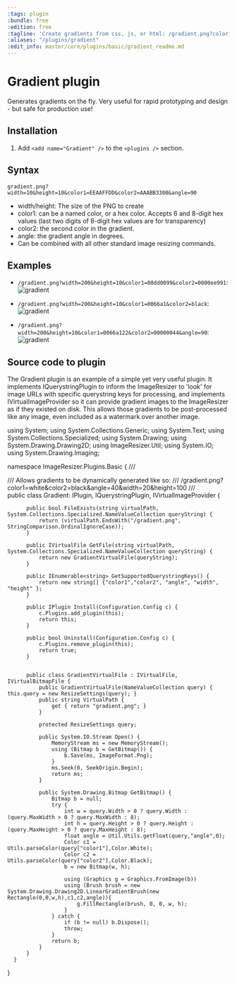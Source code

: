 ```yaml
---
:tags: plugin
:bundle: free
:edition: free
:tagline: 'Create gradients from css, js, or html: /gradient.png?color1=FFFFFFAA&color2=BBBBBB99&width=10&width=10&rotate=90.'
:aliases: "/plugins/gradient"
:edit_info: master/core/plugins/basic/gradient_readme.md
---
```


# Gradient plugin

Generates gradients on the fly. Very useful for rapid prototyping and design - but safe for production use!

## Installation

1. Add `<add name="Gradient" />` to the `<plugins />` section.

## Syntax

`gradient.png?width=10&height=10&color1=EEAAFFDD&color2=AAABB3300&angle=90`

* width/height: The size of the PNG to create
* color1: can be a named color, or a hex color. Accepts 6 and 8-digit hex values (last two digits of 8-digit hex values are for transparency)
* color2: the second color in the gradient.
* angle: the gradient angle in degrees.
* Can be combined with all other standard image resizing commands.


## Examples


* `/gradient.png?width=200&height=10&color1=00dd0099&color2=0000ee991`: ![gradient](http://img.imageresizing.net/gradient.png;width=200;height=10;color1=00dd0099;color2=0000ee99)

* `/gradient.png?width=200&height=10&color1=0066a1&color2=black`: ![gradient](http://img.imageresizing.net/gradient.png;width=200;height=10;color1=0066a1;color2=black)

* `/gradient.png?width=200&height=10&color1=0066a122&color2=00000044&angle=90`: ![gradient](http://img.imageresizing.net/gradient.png;width=100;height=10;color1=0066a122;color2=00000044;angle=10)


## Source code to plugin

The Gradient plugin is an example of a simple yet very useful plugin. It implements IQuerystringPlugin to inform the ImageResizer to 'look' for image URLs with specific querystring keys for processing, and implements IVirtualImageProvider so it can provide gradient images to the ImageResizer as if they existed on disk. This allows those gradients to be post-processed like any image, even included as a watermark over another image. 

  using System;
  using System.Collections.Generic;
  using System.Text;
  using System.Collections.Specialized;
  using System.Drawing;
  using System.Drawing.Drawing2D;
  using ImageResizer.Util;
  using System.IO;
  using System.Drawing.Imaging;

  namespace ImageResizer.Plugins.Basic {
      /// <summary>
      /// Allows gradients to be dynamically generated like so:
    /// /gradient.png?color1=white&amp;color2=black&amp;angle=40&amp;width=20&amp;height=100
      /// </summary>
      public class Gradient: IPlugin, IQuerystringPlugin, IVirtualImageProvider {
        
          public bool FileExists(string virtualPath, System.Collections.Specialized.NameValueCollection queryString) {
              return (virtualPath.EndsWith("/gradient.png", StringComparison.OrdinalIgnoreCase));
          }

          public IVirtualFile GetFile(string virtualPath, System.Collections.Specialized.NameValueCollection queryString) {
              return new GradientVirtualFile(queryString);
          }

          public IEnumerable<string> GetSupportedQuerystringKeys() {
              return new string[] {"color1","color2", "angle", "width", "height" };
          }

          public IPlugin Install(Configuration.Config c) {
              c.Plugins.add_plugin(this);
              return this;
          }

          public bool Uninstall(Configuration.Config c) {
              c.Plugins.remove_plugin(this);
              return true;
          }


          public class GradientVirtualFile : IVirtualFile, IVirtualBitmapFile {
              public GradientVirtualFile(NameValueCollection query) { this.query = new ResizeSettings(query); }
              public string VirtualPath {
                  get { return "gradient.png"; }
              }

              protected ResizeSettings query;

              public System.IO.Stream Open() {
                  MemoryStream ms = new MemoryStream();
                  using (Bitmap b = GetBitmap()) {
                      b.Save(ms, ImageFormat.Png);
                  }
                  ms.Seek(0, SeekOrigin.Begin);
                  return ms;
              }

              public System.Drawing.Bitmap GetBitmap() {
                  Bitmap b = null;
                  try {
                      int w = query.Width > 0 ? query.Width : (query.MaxWidth > 0 ? query.MaxWidth : 8);
                      int h = query.Height > 0 ? query.Height : (query.MaxHeight > 0 ? query.MaxHeight : 8);
                      float angle = Util.Utils.getFloat(query,"angle",0);
                      Color c1 = Utils.parseColor(query["color1"],Color.White);
                      Color c2 = Utils.parseColor(query["color2"],Color.Black);
                      b = new Bitmap(w, h);

                      using (Graphics g = Graphics.FromImage(b)) 
                      using (Brush brush = new System.Drawing.Drawing2D.LinearGradientBrush(new Rectangle(0,0,w,h),c1,c2,angle)){
                          g.FillRectangle(brush, 0, 0, w, h);
                      }
                  } catch {
                      if (b != null) b.Dispose();
                      throw;
                  }
                  return b;
              }
          }
      }
  }